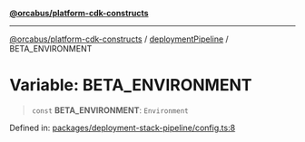 [**@orcabus/platform-cdk-constructs**](../../../../README.md)

***

[@orcabus/platform-cdk-constructs](../../../../README.md) / [deploymentPipeline](../README.md) / BETA\_ENVIRONMENT

# Variable: BETA\_ENVIRONMENT

> `const` **BETA\_ENVIRONMENT**: `Environment`

Defined in: [packages/deployment-stack-pipeline/config.ts:8](https://github.com/OrcaBus/platform-cdk-constructs/blob/342fbc450bcf042009fcb0577341af4e80a50756/packages/deployment-stack-pipeline/config.ts#L8)
